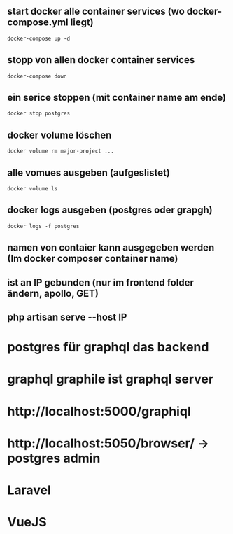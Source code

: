 ## start docker alle container services (wo docker-compose.yml liegt)
`docker-compose up -d`

## stopp von allen docker container services
`docker-compose down`

## ein serice stoppen (mit container name am ende)
`docker stop postgres`

## docker volume löschen
`docker volume rm major-project ...`

## alle vomues ausgeben (aufgeslistet)
`docker volume ls`

## docker logs ausgeben (postgres oder grapgh)
`docker logs -f postgres `

## namen von contaier kann ausgegeben werden (Im docker composer container name)

## ist an IP gebunden (nur im frontend folder ändern, apollo, GET)

## php artisan serve --host IP

# postgres für graphql das backend

# graphql graphile ist graphql server

# http://localhost:5000/graphiql

# http://localhost:5050/browser/ -> postgres admin

# Laravel

# VueJS